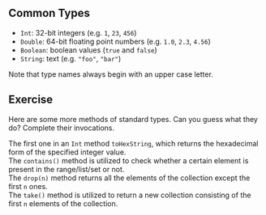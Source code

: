 
## Common Types

  - `Int`: 32-bit integers (e.g. `1`, `23`, `456`)
  - `Double`: 64-bit floating point numbers (e.g. `1.0`, `2.3`, `4.56`)
  - `Boolean`: boolean values (`true` and `false`)
  - `String`: text (e.g. `"foo"`, `"bar"`)

Note that type names always begin with an upper case letter.

## Exercise

Here are some more methods of standard types. Can you guess what they do?
Complete their invocations.

<div class="hint">The first one in an <code>Int</code> method <code>toHexString</code>, which returns 
the hexadecimal form of the specified integer value.</div>
<div class="hint">The <code>contains()</code> method is utilized to check whether a certain element is present in the range/list/set or not.</div>
<div class="hint">The <code>drop(n)</code> method returns all the elements of the collection except the first <code>n</code> ones.</div>
<div class="hint">The <code>take()</code> method is utilized to return a new collection consisting of the first <code>n</code> elements of the collection.</div>
